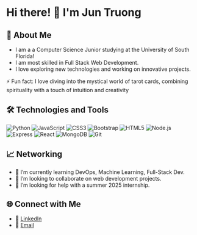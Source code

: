 # Hi there! 👋 I'm Jun Truong

## 🚀 About Me

- I am a a Computer Science Junior studying at the University of South Florida!
- I am most skilled in Full Stack Web Development.
- I love exploring new technologies and working on innovative projects.

⚡ Fun fact: I love diving into the mystical world of tarot cards, combining spirituality with a touch of intuition and creativity

## 🛠️ Technologies and Tools

![Python](https://img.shields.io/badge/Python-3776AB?style=for-the-badge&logo=python&logoColor=white)
![JavaScript](https://img.shields.io/badge/JavaScript-F7DF1E?style=for-the-badge&logo=javascript&logoColor=black)
![CSS3](https://img.shields.io/badge/CSS3-1572B6?style=for-the-badge&logo=css3&logoColor=white)
![Bootstrap](https://img.shields.io/badge/Bootstrap-7952B3?style=for-the-badge&logo=bootstrap&logoColor=white)
![HTML5](https://img.shields.io/badge/HTML5-E34F26?style=for-the-badge&logo=html5&logoColor=white)
![Node.js](https://img.shields.io/badge/Node.js-339933?style=for-the-badge&logo=node-dot-js&logoColor=white)
![Express](https://img.shields.io/badge/Express-000000?style=for-the-badge&logo=express&logoColor=white)
![React](https://img.shields.io/badge/React-61DAFB?style=for-the-badge&logo=react&logoColor=black)
![MongoDB](https://img.shields.io/badge/MongoDB-47A248?style=for-the-badge&logo=mongodb&logoColor=white)
![Git](https://img.shields.io/badge/Git-F05032?style=for-the-badge&logo=git&logoColor=white)

## 📈 Networking

- 🌱 I’m currently learning DevOps, Machine Learning, Full-Stack Dev.
- 👯 I’m looking to collaborate on web development projects.
- 🤔 I’m looking for help with a summer 2025 internship.



## 🌐 Connect with Me

- 🔗 [LinkedIn](https://www.linkedin.com/in/phuctruong105/)
- 📧 [Email](mailto:phucdinhtruong@usf.edu)

